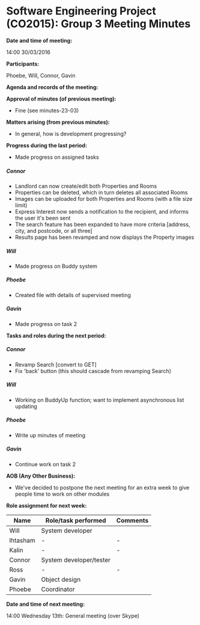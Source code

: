 # Software Engineering Project (CO2015):  Group 3 Meeting Minutes

**Date and time of meeting:**

14:00 30/03/2016

**Participants:**

Phoebe, Will, Connor, Gavin

**Agenda and records of the meeting:**

**Approval of minutes (of previous meeting):**

- Fine (see minutes-23-03)
	
**Matters arising (from previous minutes):**

* In general, how is development progressing?

**Progress during the last period:**

* Made progress on assigned tasks

##### Connor
- Landlord can now create/edit both Properties and Rooms
- Properties can be deleted, which in turn deletes all associated Rooms
- Images can be uploaded for both Properties and Rooms (with a file size limit)
- Express Interest now sends a notification to the recipient, and informs the user it's been sent
- The search feature has been expanded to have more criteria [address, city, and postcode, or all three]
- Results page has been revamped and now displays the Property images
  
##### Will
- Made progress on Buddy system

##### Phoebe
- Created file with details of supervised meeting

##### Gavin
- Made progress on task 2

**Tasks and roles during the next period:**

##### Connor
* Revamp Search [convert to GET]
* Fix 'back' button (this should cascade from revamping Search)

##### Will
* Working on BuddyUp function; want to implement asynchronous list updating

##### Phoebe
* Write up minutes of meeting

##### Gavin
* Continue work on task 2

**AOB (Any Other Business):**
* We've decided to postpone the next meeting for an extra week to give people time to work on other modules

**Role assignment for next week:**


|   Name   |     Role/task performed     |  Comments |
|----------|-----------------------------|-----------|
| Will     |System developer||
| Ihtasham |-|-|
| Kalin    |-|-|
| Connor   |System developer/tester||
| Ross     |-|-|
| Gavin    |Object design||
| Phoebe   |Coordinator||
	
	
**Date and time of next meeting:**

14:00 Wednesday 13th: General meeting (over Skype)
